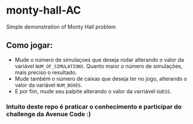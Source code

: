 # monty-hall-AC
Simple demonstration of Monty Hall problem

## Como jogar:
 - Mude o número de simulaçoes que deseja rodar alterando o valor da variável `NUM_OF_SIMULATIONS`. Quanto maior o número de simulações, mais preciso o resultado.
 - Mude também o número de caixas que deseja ter no jogo, alterando o valor da variável `NUM_BOXES`.
 - E por fim, mude seu palpite alterando o valor da varriável `GUESS`.

### Intuito deste repo é praticar o conhecimento e participar do challenge da Avenue Code :)
